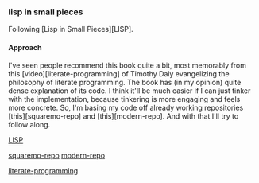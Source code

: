 ### lisp in small pieces

Following [Lisp in Small Pieces][LISP].

#### Approach

I've seen people recommend this book quite a bit, most memorably from this
[video][literate-programming] of Timothy Daly evangelizing the philosophy of
literate programming. The book has (in my opinion) quite dense explanation of
its code. I think it'll be much easier if I can just tinker with the
implementation, because tinkering is more engaging and feels more concrete. So,
I'm basing my code off already working repositories [this][squaremo-repo] and
[this][modern-repo]. And with that I'll try to follow along.

[LISP](https://pages.lip6.fr/Christian.Queinnec/WWW/LiSP.html)

[squaremo-repo](https://github.com/squaremo/lisp-in-small-pieces)
[modern-repo](https://github.com/appleby/Lisp-In-Small-Pieces/blob/master/src/chap1.scm)

[literate-programming](https://www.youtube.com/watch?v=Av0PQDVTP4A)
